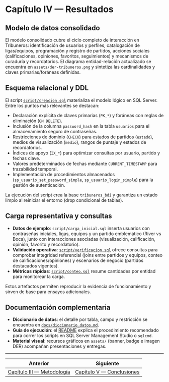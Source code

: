 # Capítulo IV — Resultados

## Modelo de datos consolidado
El modelo consolidado cubre el ciclo completo de interacción en Tribuneros: identificación de usuarios y perfiles, catalogación de ligas/equipos, programación y registro de partidos, acciones sociales (calificaciones, opiniones, favoritos, seguimientos) y mecanismos de curaduría y recordatorios. El diagrama entidad-relación actualizado se encuentra en `assets/der-tribuneros.png` y sintetiza las cardinalidades y claves primarias/foráneas definidas.

## Esquema relacional y DDL
El script [`script/creacion.sql`](../script/creacion.sql) materializa el modelo lógico en SQL Server. Entre los puntos más relevantes se destacan:

- Declaración explícita de claves primarias (`PK_*`) y foráneas con reglas de eliminación (`ON DELETE`).
- Inclusión de la columna `password_hash` en la tabla `usuarios` para el almacenamiento seguro de contraseñas.
- Restricciones de dominio (`CHECK`) para estados de partidos (`estado`), medios de visualización (`medio`), rangos de puntaje y estados de recordatorios.
- Índices de apoyo (`IX_*`) para optimizar consultas por usuario, partido y fechas clave.
- Valores predeterminados de fechas mediante `CURRENT_TIMESTAMP` para trazabilidad temporal.
- Implementación de procedimientos almacenados (`sp_usuario_set_password_simple`, `sp_usuario_login_simple`) para la gestión de autenticación.

La ejecución del script crea la base `tribuneros_bdi` y garantiza un estado limpio al reiniciar el entorno (drop condicional de tablas).

## Carga representativa y consultas
- **Datos de ejemplo**: `script/carga_inicial.sql` inserta usuarios con contraseñas iniciales, ligas, equipos y un partido emblemático (River vs Boca), junto con interacciones asociadas (visualización, calificación, opinión, favorito y recordatorio).
- **Validación operativa**: [`script/verificacion.sql`](../script/verificacion.sql) ofrece consultas para comprobar integridad referencial (joins entre partidos y equipos, conteo de calificaciones/opiniones) y escenarios de negocio (partidos destacados vigentes).
- **Métricas rápidas**: [`script/conteo.sql`](../script/conteo.sql) resume cantidades por entidad para monitorear la carga.

Estos artefactos permiten reproducir la evidencia de funcionamiento y sirven de base para ensayos adicionales.

## Documentación complementaria
- **Diccionario de datos**: el detalle por tabla, campo y restricción se encuentra en [`docs/diccionario_datos.md`](diccionario_datos.md).
- **Guía de ejecución**: el [README](../README.md#cómo-ejecutar-los-scripts) explica el procedimiento recomendado para correr los scripts en SQL Server Management Studio o `sqlcmd`.
- **Material visual**: recursos gráficos en `assets/` (banner, badge e imagen DER) acompañan presentaciones y entregas.


---

|  Anterior | Siguiente  |
| --- | --- |
| [Capítulo III — Metodología](capitulo-3-metodologia.md) | [Capítulo V — Conclusiones](capitulo-5-conclusiones.md) |
